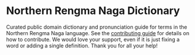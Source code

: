 
# Northern Rengma Naga Dictionary

Curated public domain dictionary and pronunciation guide for terms in the Northern Rengma Naga language. See the [contributing guide](https://github.com/drumworkteam/term/blob/make/.github/contributing.md) for details on how to contribute. We would love your support, even if it is just fixing a word or adding a single definition. Thank you for all your help!